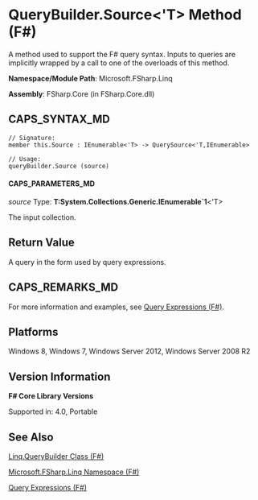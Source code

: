 # QueryBuilder.Source<'T> Method (F#)

A method used to support the F# query syntax. Inputs to queries are implicitly wrapped by a call to one of the overloads of this method.

**Namespace/Module Path**: Microsoft.FSharp.Linq

**Assembly**: FSharp.Core (in FSharp.Core.dll)


## CAPS_SYNTAX_MD

```
// Signature:
member this.Source : IEnumerable<'T> -> QuerySource<'T,IEnumerable>

// Usage:
queryBuilder.Source (source)
```

#### CAPS_PARAMETERS_MD
*source*
Type: **T:System.Collections.Generic.IEnumerable&#96;1**&lt;'T&gt;


The input collection.




## Return Value
A query in the form used by query expressions.


## CAPS_REMARKS_MD
For more information and examples, see [Query Expressions (F#)](http://msdn.microsoft.com/en-us/library/ff72235c-3ad8-4215-8679-2754484823db).


## Platforms
Windows 8, Windows 7, Windows Server 2012, Windows Server 2008 R2


## Version Information
**F# Core Library Versions**

Supported in: 4.0, Portable




## See Also
[Linq.QueryBuilder Class &#40;F&#35;&#41;](Linq.QueryBuilder+Class+%28F%23%29.md)

[Microsoft.FSharp.Linq Namespace &#40;F&#35;&#41;](Microsoft.FSharp.Linq+Namespace+%28F%23%29.md)

[Query Expressions (F#)](http://msdn.microsoft.com/en-us/library/ff72235c-3ad8-4215-8679-2754484823db)

